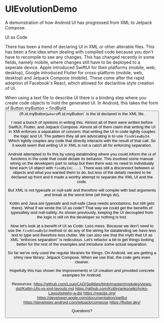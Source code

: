 # UIEvolutionDemo
A demonstration of how Android UI has progressed from XML to Jetpack Compose.

UI as Code

There has been a trend of declaring UI in XML or other alterable files. This has been a fine idea when dealing with compiled code because you don't have to recompile to see any changes. This has changed recently in some fields, namely mobile, where changes still have to be deployed to a seperate device. Apple introduced SwiftUI for their platforms (mobile, web, desktop), Google introduced Flutter for cross-platform (mobile, web, desktop) and Jetpack Compose (mobile). These come after the rapid adoption of Facebook's React, which allowed for declaritive style creation of UI.

When using a text file to describe UI there is a binding step where you create code objects to hold the generated UI. In Android, this takes the form of Button myButton = findById<Button>(R.id.myButton)` where `R.id.myButton` is the id declared in the XML file.

I read a bunch of opinions in writing this. Almost all of them were written before SwiftUI, Flutter, and Jetpack Compose. Almost all of them claim that writing the UI in XMl enforces a separation of concern; that writing the UI in code tightly couples the logic and UI. The pattern they all are advocating is to use `findViewById`. Which tightly couples any code that directly interacts with the result of that call. So it would seem that writing UI in XML is not a catch all for enforcing separation.

<example1>

Android attempted to fix this by using databinding where you could inform the ui of functions in the code that could dictate its behavior. This involved some manual wiring on the developers part to setup but then there was no need to individually bind each UI object with `findById(...)`. There was still a disconnect between ui objects and what you wanted them to do, but less of the details needed to be declared up front and it made a worthy attempt to separate the XML UI and the code.

<example2>

But XML is not typesafe or null-safe and therefore will compile with bad arguments and break at the worst time (all things do).

Kotlin and Java are typesafe and null-safe (Java needs annotations, but still gets there). What if we wrote the UI as code? That way we could get the benefits of typesafety and null-safety. As shown previously, keeping the UI decoupled from the logic is still on the developer so nothing is lost.

<example3>

Now let's look at a benefit of UI as Code: Less mess. Because we don't need to use the `findViewById` method or do any of the wiring for databinding we have less text to type and therefore less clutter. We can also see that the myth that UI as XML "enforces separation" is rediculous. Let's refactor a bit to get things looking better for the rest of the examples and introduce some actual separation.

<example3 refactor>

So far we've only used the regular libraries for things. On Android, we are getting a shiny new library: Jetpack Compose. When we use that, the code gets even cleaner.

<example4>

Hopefully this has shown the improvements in UI creation and provided concrete examples for Android.

Resources:
https://github.com/LouisCAD/Splitties/blob/master/modules/views-dsl/Kotlin-UIs-vs-xml-layouts.md
https://github.com/Kotlin/anko/wiki/Anko-Layouts#why-a-dsl
https://reactjs.org/
https://developer.apple.com/documentation/swiftui
https://developer.android.com/jetpack/compose
https://flutter.dev/

Questions?
